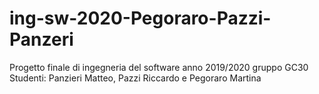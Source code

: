 # ing-sw-2020-Pegoraro-Pazzi-Panzeri

Progetto finale di ingegneria del software anno 2019/2020 gruppo GC30
Studenti: Panzieri Matteo, Pazzi Riccardo e Pegoraro Martina
